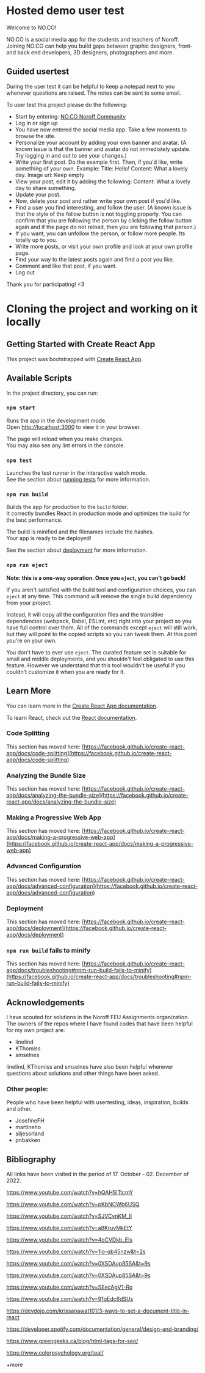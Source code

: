 # Hosted demo user test

Welcome to NO.CO!

NO.CO is a social media app for the students and teachers of Noroff. Joining NO.CO can help you build gaps between graphic designers, front- and back end developers, 3D designers, photographers and more.

## Guided usertest

During the user test it can be helpful to keep a notepad next to you whenever questions are raised.
The notes can be sent to some email.

To user test this project please do the following:

- Start by entering: [NO.CO Noroff Community](https://no-co.netlify.app/)
- Log in or sign up
- You have now entered the social media app. Take a few moments to browse the site.
- Personalize your account by adding your own banner and avatar.
  (A known issue is that the banner and avatar do not immediately update.
  Try logging in and out to see your changes.)
- Write your first post. Do the example first. Then, if you'd like, write something of your own.
  Example:
  Title: Hello!
  Content: What a lovely day.
  Image url: Keep empty
- View your post, edit it by adding the following:
  Content: What a lovely day to share something.
- Update your post.
- Now, delete your post and rather write your own post if you'd like.
- Find a user you find interesting, and follow the user.
  (A known issue is that the style of the follow button is not toggling properly. You can confirm that you are following the person by clicking the follow button again and if the page do not reload, then you are following that person.)
- If you want, you can unfollow the person, or follow more people. Its totally up to you.
- Write more posts, or visit your own profile and look at your own profile page.
- Find your way to the latest posts again and find a post you like.
- Comment and like that post, if you want.
- Log out

Thank you for participating! <3

# Cloning the project and working on it locally

## Getting Started with Create React App

This project was bootstrapped with [Create React App](https://github.com/facebook/create-react-app).

## Available Scripts

In the project directory, you can run:

### `npm start`

Runs the app in the development mode.\
Open [http://localhost:3000](http://localhost:3000) to view it in your browser.

The page will reload when you make changes.\
You may also see any lint errors in the console.

### `npm test`

Launches the test runner in the interactive watch mode.\
See the section about [running tests](https://facebook.github.io/create-react-app/docs/running-tests) for more information.

### `npm run build`

Builds the app for production to the `build` folder.\
It correctly bundles React in production mode and optimizes the build for the best performance.

The build is minified and the filenames include the hashes.\
Your app is ready to be deployed!

See the section about [deployment](https://facebook.github.io/create-react-app/docs/deployment) for more information.

### `npm run eject`

**Note: this is a one-way operation. Once you `eject`, you can't go back!**

If you aren't satisfied with the build tool and configuration choices, you can `eject` at any time. This command will remove the single build dependency from your project.

Instead, it will copy all the configuration files and the transitive dependencies (webpack, Babel, ESLint, etc) right into your project so you have full control over them. All of the commands except `eject` will still work, but they will point to the copied scripts so you can tweak them. At this point you're on your own.

You don't have to ever use `eject`. The curated feature set is suitable for small and middle deployments, and you shouldn't feel obligated to use this feature. However we understand that this tool wouldn't be useful if you couldn't customize it when you are ready for it.

## Learn More

You can learn more in the [Create React App documentation](https://facebook.github.io/create-react-app/docs/getting-started).

To learn React, check out the [React documentation](https://reactjs.org/).

### Code Splitting

This section has moved here: [https://facebook.github.io/create-react-app/docs/code-splitting](https://facebook.github.io/create-react-app/docs/code-splitting)

### Analyzing the Bundle Size

This section has moved here: [https://facebook.github.io/create-react-app/docs/analyzing-the-bundle-size](https://facebook.github.io/create-react-app/docs/analyzing-the-bundle-size)

### Making a Progressive Web App

This section has moved here: [https://facebook.github.io/create-react-app/docs/making-a-progressive-web-app](https://facebook.github.io/create-react-app/docs/making-a-progressive-web-app)

### Advanced Configuration

This section has moved here: [https://facebook.github.io/create-react-app/docs/advanced-configuration](https://facebook.github.io/create-react-app/docs/advanced-configuration)

### Deployment

This section has moved here: [https://facebook.github.io/create-react-app/docs/deployment](https://facebook.github.io/create-react-app/docs/deployment)

### `npm run build` fails to minify

This section has moved here: [https://facebook.github.io/create-react-app/docs/troubleshooting#npm-run-build-fails-to-minify](https://facebook.github.io/create-react-app/docs/troubleshooting#npm-run-build-fails-to-minify)

## Acknowledgements

I have scouted for solutions in the Noroff FEU Assignments organization.
The owners of the repos where I have found codes that have been helpful for my own project are:

- linelind
- KThomiss
- smselnes

linelind, KThomiss and smselnes have also been helpful whenever questions about solutions and
other things have been asked.

### Other people:

People who have been helpful with usertesting, ideas, inspiration, builds and other.

- JosefineFH
- martineho
- siljesorland
- pnbakken

## Bibliography

All links have been visited in the period of 17. October - 02. December of 2022.

https://www.youtube.com/watch?v=hQAHSlTtcmY

https://www.youtube.com/watch?v=pKbNCWb6USQ

https://www.youtube.com/watch?v=SJVCvnKM_lI

https://www.youtube.com/watch?v=a8KruvMkEtY

https://www.youtube.com/watch?v=4oCVDkb_EIs

https://www.youtube.com/watch?v=1Io-qb45nzw&t=2s

https://www.youtube.com/watch?v=0XSDAup85SA&t=9s

https://www.youtube.com/watch?v=0XSDAup85SA&t=9s

https://www.youtube.com/watch?v=SEecAgV1-Ro

https://www.youtube.com/watch?v=91qEdc6dSUs

https://devdojo.com/krissanawat101/3-ways-to-set-a-document-title-in-react

https://developer.spotify.com/documentation/general/design-and-branding/

https://www.greengeeks.ca/blog/html-tags-for-seo/

https://www.colorpsychology.org/teal/

+more
